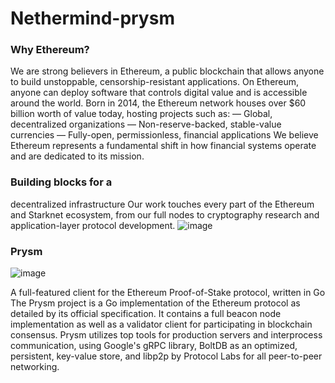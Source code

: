 # Nethermind-prysm



### Why Ethereum?
We are strong believers in Ethereum, a public blockchain that allows anyone to build unstoppable, censorship-resistant applications. On Ethereum, anyone can deploy software that controls digital value and is accessible around the world. Born in 2014, the Ethereum network houses over $60 billion worth of value today, hosting projects such as:
— Global, decentralized organizations
— Non-reserve-backed, stable-value currencies
— Fully-open, permissionless, financial applications
We believe Ethereum represents a fundamental shift in how financial systems operate and are dedicated to its mission.




### Building blocks for a
decentralized infrastructure
Our work touches every part of the Ethereum and Starknet ecosystem, from our full nodes to cryptography research and application-layer protocol development.
![image](https://github.com/imanabr77/Nethermind-prysm/assets/92488673/c648ebd8-0409-464e-b9af-1975bedfceb3)




### Prysm
![image](https://github.com/imanabr77/Nethermind-prysm/assets/92488673/03fead84-c49b-4eb8-9c6c-075fc70f0a73)

A full-featured client for the Ethereum Proof-of-Stake protocol, written in Go
The Prysm project is a Go implementation of the Ethereum protocol as detailed by its official specification. It contains a full beacon node implementation as well as a validator client for participating in blockchain consensus. Prysm utilizes top tools for production servers and interprocess communication, using Google's gRPC library, BoltDB as an optimized, persistent, key-value store, and libp2p by Protocol Labs for all peer-to-peer networking.
